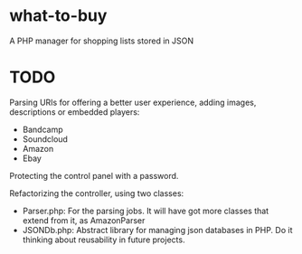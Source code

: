 # what-to-buy
A PHP manager for shopping lists stored in JSON

# TODO
Parsing URIs for offering a better user experience, adding images, descriptions or embedded players:
- Bandcamp
- Soundcloud
- Amazon
- Ebay

Protecting the control panel with a password.

Refactorizing the controller, using two classes:
- Parser.php: For the parsing jobs. It will have got more classes that extend from it, as AmazonParser
- JSONDb.php: Abstract library for managing json databases in PHP. Do it thinking about reusability in future projects.
